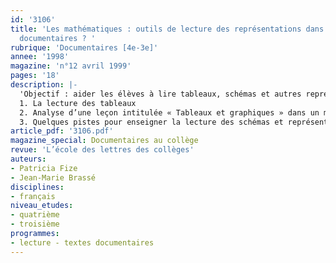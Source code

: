 ```yaml
---
id: '3106'
title: 'Les mathématiques : outils de lecture des représentations dans les textes
  documentaires ? '
rubrique: 'Documentaires [4e-3e]'
annee: '1998'
magazine: 'n°12 avril 1999'
pages: '18'
description: |-
  'Objectif : aider les élèves à lire tableaux, schémas et autres représentations formalisées…
  1. La lecture des tableaux
  2. Analyse d’une leçon intitulée « Tableaux et graphiques » dans un manuel de mathématiques
  3. Quelques pistes pour enseigner la lecture des schémas et représentations en contexte'
article_pdf: '3106.pdf'
magazine_special: Documentaires au collège
revue: 'L’école des lettres des collèges'
auteurs:
- Patricia Fize
- Jean-Marie Brassé
disciplines:
- français
niveau_etudes:
- quatrième
- troisième
programmes:
- lecture - textes documentaires
---
```

